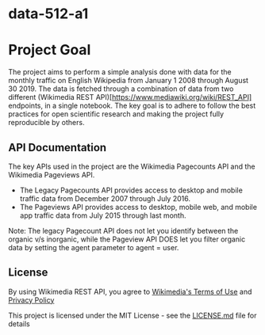 # data-512-a1
# Project Goal
The project aims to perform a simple analysis done with data for the monthly traffic on English Wikipedia from January 1 2008 through August 30 2019. The data is fetched through a combination of data from two different (Wikimedia REST API)[https://www.mediawiki.org/wiki/REST_API] endpoints, in a single notebook. The key goal is to adhere to follow the best practices for open scientific research and making the project fully reproducible by others.


## API Documentation

The key APIs used in the project are the Wikimedia Pagecounts API and the Wikimedia Pageviews API.

- The Legacy Pagecounts API provides access to desktop and mobile traffic data from December 2007 through July 2016.
- The Pageviews API provides access to desktop, mobile web, and mobile app traffic data from July 2015 through last month.

Note: The legacy Pagecount API does not let you identify between the organic v/s inorganic, while the Pageview API DOES let you filter organic data by setting the agent parameter to agent = user.


## License

By using Wikimedia REST API, you agree to [Wikimedia's Terms of Use](https://wikimediafoundation.org/wiki/Terms_of_Use/en) and [Privacy Policy](https://wikimediafoundation.org/wiki/Privacy_policy)

This project is licensed under the MIT License - see the [LICENSE.md](https://github.com/nmnshrma/data-512-a1/blob/master/LICENSE) file for details
